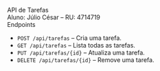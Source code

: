API de Tarefas  
Aluno: Júlio César – RU: 4714719  
Endpoints  
- `POST /api/tarefas` – Cria uma tarefa.  
- `GET /api/tarefas` – Lista todas as tarefas.  
- `PUT /api/tarefas/{id}` – Atualiza uma tarefa.  
- `DELETE /api/tarefas/{id}` – Remove uma tarefa.  

